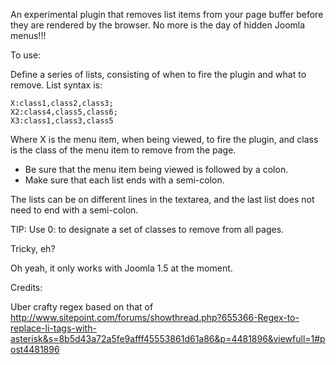 An experimental plugin that removes list items from your page buffer before they are rendered by the browser. No more is the day of hidden Joomla menus!!!

 To use:

 Define a series of lists, consisting of when to fire the plugin and what to remove. List syntax is:

    X:class1,class2,class3;
    X2:class4,class5,class6;
    X3:class1,class3,class5

Where X is the menu item, when being viewed, to fire the plugin, and class is the class of the menu item to remove from the page.

* Be sure that the menu item being viewed is followed by a colon.
* Make sure that each list ends with a semi-colon.

The lists can be on different lines in the textarea, and the last list does not need to end with a semi-colon.

TIP: Use 0: to designate a set of classes to remove from all pages.

Tricky, eh?

Oh yeah, it only works with Joomla 1.5 at the moment.

Credits:

Uber crafty regex based on that of http://www.sitepoint.com/forums/showthread.php?655366-Regex-to-replace-li-tags-with-asterisk&s=8b5d43a72a5fe9afff45553861d61a86&p=4481896&viewfull=1#post4481896
